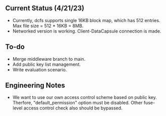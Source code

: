 ## Current Status (4/21/23)
- Currently, dcfs supports single 16KB block map, which has 512 entries. Max file size = 512 * 16KB = 8MB.
- Networked version is working. Client-DataCapsule connection is made.

## To-do
- Merge middleware branch to main.
- Add public key list management.
- Write evaluation scenario.


## Engineering Notes
- We want to use our own access control scheme based on public key. Therfore, "default_permission" option must be disabled. Other fuse-level access control check also should be bypassed. 
